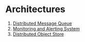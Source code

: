 # Architectures

1. [Distributed Message Queue](./distributed_queue/README.md)
2. [Monitoring and Alerting System](./monitoring_alerting/README.md)
3. [Distributed Object Store](./object_store/README.md)